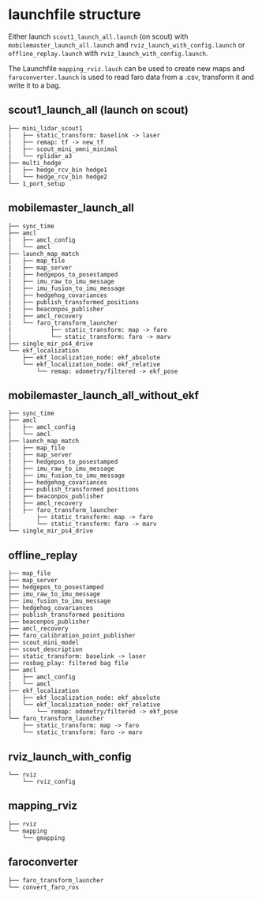 # launchfile structure
Either launch `scout1_launch_all.launch` (on scout) with `mobilemaster_launch_all.launch` and `rviz_launch_with_config.launch` or `offline_replay.launch` with `rviz_launch_with_config.launch`.

The Launchfile `mapping_rviz.lauch` can be used to create new maps and `faroconverter.launch` is used to read faro data from a .csv, transform it and write it to a bag.

## scout1_launch_all (launch on scout)
	├── mini_lidar_scout1
	|	├── static_transform: baselink -> laser
	|	├── remap: tf -> new_tf
	|	├── scout_mini_omni_minimal
	|	└── rplidar_a3
	├── multi_hedge
	|	├── hedge_rcv_bin hedge1
	|	└── hedge_rcv_bin hedge2
	└── 1_port_setup

## mobilemaster_launch_all
	├── sync_time
	├── amcl
	|	├── amcl_config
	|	└── amcl
	├── launch_map_match
	|	├── map_file
	|	├── map_server
	|	├── hedgepos_to_posestamped
	|	├── imu_raw_to_imu_message
	|	├── imu_fusion_to_imu_message
	|	├── hedgehog_covariances
	|	├── publish_transformed_positions
	|	├── beaconpos_publisher
	|	├── amcl_recovery
	|	└── faro_transform_launcher
	|			├── static_transform: map -> faro
	|			└── static_transform: faro -> marv
	├── single_mir_ps4_drive
	└── ekf_localization
		├── ekf_localization_node: ekf_absolute
		└── ekf_localization_node: ekf_relative
			└── remap: odometry/filtered -> ekf_pose

## mobilemaster_launch_all_without_ekf
	├── sync_time
	├── amcl
	|	├── amcl_config
	|	└── amcl
	├── launch_map_match
	|	├── map_file
	|	├── map_server
	|	├── hedgepos_to_posestamped
	|	├── imu_raw_to_imu_message
	|	├── imu_fusion_to_imu_message
	|	├── hedgehog_covariances
	|	├── publish_transformed positions
	|	├── beaconpos_publisher
	|	├── amcl_recovery
	|	├── faro_transform_launcher
	|		├── static_transform: map -> faro
	|		└── static_transform: faro -> marv
	└── single_mir_ps4_drive

## offline_replay
	├── map_file
	├── map_server
	├── hedgepos_to_posestamped
	├── imu_raw_to_imu_message
	├── imu_fusion_to_imu_message
	├── hedgehog_covariances
	├── publish_transformed positions
	├── beaconpos_publisher
	├── amcl_recovery
	├── faro_calibration_point_publisher
	├── scout_mini_model
	├── scout_description
	├── static_transform: baselink -> laser
	├── rosbag_play: filtered bag file
	├── amcl
	|	├── amcl_config
	|	└── amcl
	├── ekf_localization
	|	├── ekf_localization_node: ekf_absolute
	|	└── ekf_localization_node: ekf_relative
	|		└── remap: odometry/filtered -> ekf_pose
	└── faro_transform_launcher
		├── static_transform: map -> faro
		└── static_transform: faro -> marv

## rviz_launch_with_config
	└── rviz
		└── rviz_config

## mapping_rviz
	├── rviz
	└── mapping
		└── gmapping

## faroconverter
	├── faro_transform_launcher
	└── convert_faro_ros
